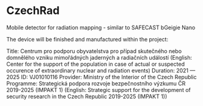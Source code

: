 # CzechRad
Mobile detector for radiation mapping - similar to SAFECAST bGeigie Nano

The device will be finished and manufactured within the project:

Title: Centrum pro podporu obyvatelstva pro případ skutečného nebo domnělého vzniku mimořádných jaderných a radiačních událostí
(English: Center for the support of the population in case of actual or suspected occurence of extraordinary nuclear and radiation events)
Duration: 2021 — 2025
ID: VJ01010116
Provider:	Ministry of the Interior of the Czech Republic
Programme:	Strategická podpora rozvoje bezpečnostního výzkumu ČR 2019-2025 (IMPAKT 1) 
(English: Strategic support for the development of security research in the Czech Republic 2019-2025 (IMPAKT 1))


